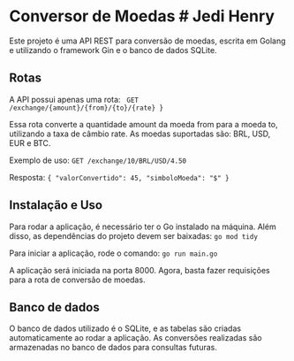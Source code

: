  # Conversor de Moedas  # Jedi Henry
Este projeto é uma API REST para conversão de moedas, escrita em Golang e utilizando o framework Gin e o banco de dados SQLite.

## Rotas ##
A API possui apenas uma rota:
`
GET /exchange/{amount}/{from}/{to}/{rate}
}`


Essa rota converte a quantidade amount da moeda from para a moeda to, utilizando a taxa de câmbio rate. As moedas suportadas são: BRL, USD, EUR e BTC.

Exemplo de uso:
`
GET /exchange/10/BRL/USD/4.50
`

Resposta:  `{
  "valorConvertido": 45,
  "simboloMoeda": "$"
}`


## Instalação e Uso ##
Para rodar a aplicação, é necessário ter o Go instalado na máquina. Além disso, as dependências do projeto devem ser baixadas:
`
go mod tidy
`

Para iniciar a aplicação, rode o comando:
`
go run main.go
`

A aplicação será iniciada na porta 8000. Agora, basta fazer requisições para a rota de conversão de moedas.

## Banco de dados ##
O banco de dados utilizado é o SQLite, e as tabelas são criadas automaticamente ao rodar a aplicação. As conversões realizadas são armazenadas no banco de dados para consultas futuras.
